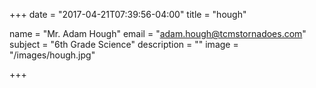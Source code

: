 +++
date = "2017-04-21T07:39:56-04:00"
title = "hough"

name = "Mr. Adam Hough"
email = "adam.hough@tcmstornadoes.com"
subject =  "6th Grade Science"
description =  ""
image = "/images/hough.jpg"

+++

